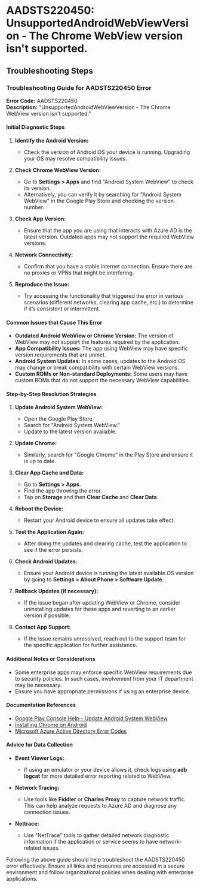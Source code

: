 # AADSTS220450: UnsupportedAndroidWebViewVersion - The Chrome WebView version isn't supported.


## Troubleshooting Steps
### Troubleshooting Guide for AADSTS220450 Error

**Error Code:** AADSTS220450  
**Description:** "UnsupportedAndroidWebViewVersion - The Chrome WebView version isn't supported."

#### Initial Diagnostic Steps
1. **Identify the Android Version:**
   - Check the version of Android OS your device is running. Upgrading your OS may resolve compatibility issues.

2. **Check Chrome WebView Version:**
   - Go to **Settings > Apps** and find "Android System WebView" to check its version.
   - Alternatively, you can verify it by searching for "Android System WebView" in the Google Play Store and checking the version number.

3. **Check App Version:**
   - Ensure that the app you are using that interacts with Azure AD is the latest version. Outdated apps may not support the required WebView versions.

4. **Network Connectivity:**
   - Confirm that you have a stable internet connection. Ensure there are no proxies or VPNs that might be interfering.

5. **Reproduce the Issue:**
   - Try accessing the functionality that triggered the error in various scenarios (different networks, clearing app cache, etc.) to determine if it’s consistent or intermittent.

#### Common Issues that Cause This Error
- **Outdated Android WebView or Chrome Version:** The version of WebView may not support the features required by the application.
- **App Compatibility Issues:** The app using WebView may have specific version requirements that are unmet.
- **Android System Updates:** In some cases, updates to the Android OS may change or break compatibility with certain WebView versions.
- **Custom ROMs or Non-standard Deployments:** Some users may have custom ROMs that do not support the necessary WebView capabilities.

#### Step-by-Step Resolution Strategies
1. **Update Android System WebView:**
   - Open the Google Play Store.
   - Search for "Android System WebView."
   - Update to the latest version available.

2. **Update Chrome:**
   - Similarly, search for "Google Chrome" in the Play Store and ensure it is up to date.

3. **Clear App Cache and Data:**
   - Go to **Settings > Apps**.
   - Find the app throwing the error.
   - Tap on **Storage** and then **Clear Cache** and **Clear Data**.

4. **Reboot the Device:**
   - Restart your Android device to ensure all updates take effect.

5. **Test the Application Again:**
   - After doing the updates and clearing cache, test the application to see if the error persists.

6. **Check Android Updates:**
   - Ensure your Android device is running the latest available OS version by going to **Settings > About Phone > Software Update**.

7. **Rollback Updates (if necessary):**
   - If the issue began after updating WebView or Chrome, consider uninstalling updates for these apps and reverting to an earlier version if possible.

8. **Contact App Support:**
   - If the issue remains unresolved, reach out to the support team for the specific application for further assistance.

#### Additional Notes or Considerations
- Some enterprise apps may enforce specific WebView requirements due to security policies. In such cases, involvement from your IT department may be necessary.
- Ensure you have appropriate permissions if using an enterprise device.

#### Documentation References
- [Google Play Console Help - Update Android System WebView](https://support.google.com/googleplay/android-developer/answer/113469#update)
- [Installing Chrome on Android](https://support.google.com/chrome/answer/95755)
- [Microsoft Azure Active Directory Error Codes](https://docs.microsoft.com/en-us/azure/active-directory/develop/reference-aad-error-codes)

#### Advice for Data Collection
- **Event Viewer Logs:**
  - If using an emulator or your device allows it, check logs using **adb logcat** for more detailed error reporting related to WebView.

- **Network Tracing:**
  - Use tools like **Fiddler** or **Charles Proxy** to capture network traffic. This can help analyze requests to Azure AD and diagnose any connection issues.

- **Nettrace:**
  - Use “NetTrace” tools to gather detailed network diagnostic information if the application or service seems to have network-related issues.

Following the above guide should help troubleshoot the AADSTS220450 error effectively. Ensure all links and resources are accessed in a secure environment and follow organizational policies when dealing with enterprise applications.